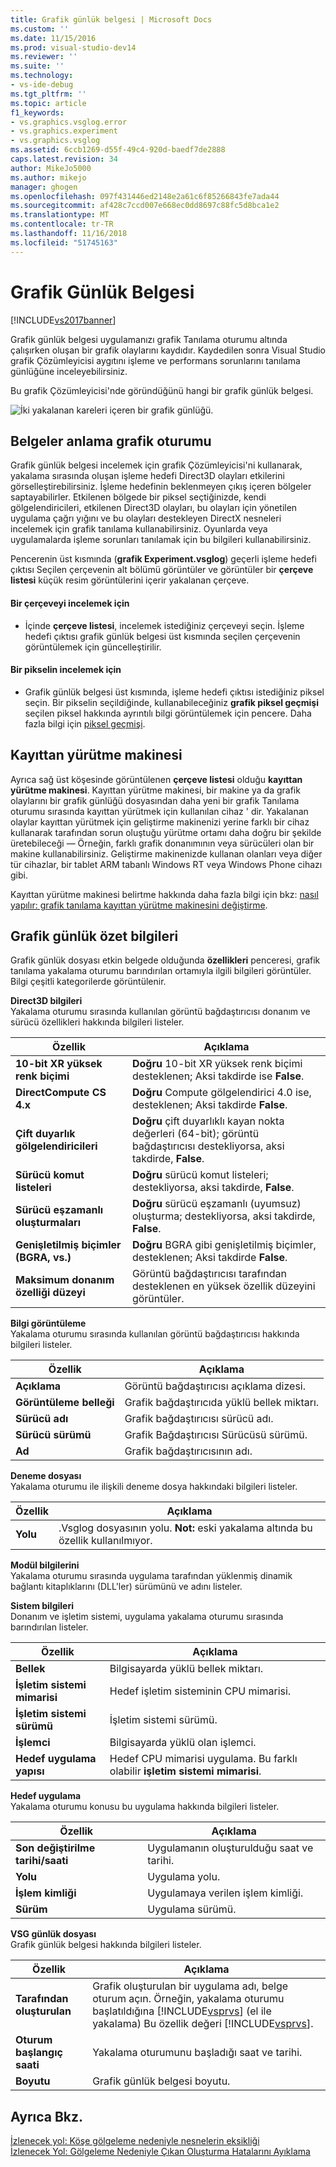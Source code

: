 ```yaml
---
title: Grafik günlük belgesi | Microsoft Docs
ms.custom: ''
ms.date: 11/15/2016
ms.prod: visual-studio-dev14
ms.reviewer: ''
ms.suite: ''
ms.technology:
- vs-ide-debug
ms.tgt_pltfrm: ''
ms.topic: article
f1_keywords:
- vs.graphics.vsglog.error
- vs.graphics.experiment
- vs.graphics.vsglog
ms.assetid: 6ccb1269-d55f-49c4-920d-baedf7de2888
caps.latest.revision: 34
author: MikeJo5000
ms.author: mikejo
manager: ghogen
ms.openlocfilehash: 097f431446ed2148e2a61c6f85266843fe7ada44
ms.sourcegitcommit: af428c7ccd007e668ec0dd8697c88fc5d8bca1e2
ms.translationtype: MT
ms.contentlocale: tr-TR
ms.lasthandoff: 11/16/2018
ms.locfileid: "51745163"
---
```

# <a name="graphics-log-document"></a>Grafik Günlük Belgesi
[!INCLUDE[vs2017banner](../includes/vs2017banner.md)]

Grafik günlük belgesi uygulamanızı grafik Tanılama oturumu altında çalışırken oluşan bir grafik olaylarını kaydıdır. Kaydedilen sonra Visual Studio grafik Çözümleyicisi aygıtını işleme ve performans sorunlarını tanılama günlüğüne inceleyebilirsiniz.  
  
 Bu grafik Çözümleyicisi'nde göründüğünü hangi bir grafik günlük belgesi.  
  
 ![İki yakalanan kareleri içeren bir grafik günlüğü. ](../debugger/media/gfx-diag-demo-graphics-log-orientation.png "gfx_diag_demo_graphics_log_orientation")  
  
## <a name="understanding-graphics-log-documents"></a>Belgeler anlama grafik oturumu  
 Grafik günlük belgesi incelemek için grafik Çözümleyicisi'ni kullanarak, yakalama sırasında oluşan işleme hedefi Direct3D olayları etkilerini görselleştirebilirsiniz. İşleme hedefinin beklenmeyen çıkış içeren bölgeler saptayabilirler. Etkilenen bölgede bir piksel seçtiğinizde, kendi gölgelendiricileri, etkilenen Direct3D olayları, bu olayları için yönetilen uygulama çağrı yığını ve bu olayları destekleyen DirectX nesneleri incelemek için grafik tanılama kullanabilirsiniz. Oyunlarda veya uygulamalarda işleme sorunları tanılamak için bu bilgileri kullanabilirsiniz.  
  
 Pencerenin üst kısmında (**grafik Experiment.vsglog**) geçerli işleme hedefi çıktısı Seçilen çerçevenin alt bölümü görüntüler ve görüntüler bir **çerçeve listesi** küçük resim görüntülerini içerir yakalanan çerçeve.  
  
#### <a name="to-inspect-a-frame"></a>Bir çerçeveyi incelemek için  
  
-   İçinde **çerçeve listesi**, incelemek istediğiniz çerçeveyi seçin. İşleme hedefi çıktısı grafik günlük belgesi üst kısmında seçilen çerçevenin görüntülemek için güncelleştirilir.  
  
#### <a name="to-inspect-a-pixel"></a>Bir pikselin incelemek için  
  
-   Grafik günlük belgesi üst kısmında, işleme hedefi çıktısı istediğiniz piksel seçin. Bir pikselin seçildiğinde, kullanabileceğiniz **grafik piksel geçmişi** seçilen piksel hakkında ayrıntılı bilgi görüntülemek için pencere. Daha fazla bilgi için [piksel geçmişi](../debugger/graphics-pixel-history.md).  
  
## <a name="playback-machine"></a>Kayıttan yürütme makinesi  
 Ayrıca sağ üst köşesinde görüntülenen **çerçeve listesi** olduğu **kayıttan yürütme makinesi**. Kayıttan yürütme makinesi, bir makine ya da grafik olaylarını bir grafik günlüğü dosyasından daha yeni bir grafik Tanılama oturumu sırasında kayıttan yürütmek için kullanılan cihaz ' dir. Yakalanan olaylar kayıttan yürütmek için geliştirme makinenizi yerine farklı bir cihaz kullanarak tarafından sorun oluştuğu yürütme ortamı daha doğru bir şekilde üretebileceği — Örneğin, farklı grafik donanımının veya sürücüleri olan bir makine kullanabilirsiniz. Geliştirme makinenizde kullanan olanları veya diğer tür cihazlar, bir tablet ARM tabanlı Windows RT veya Windows Phone cihazı gibi.  
  
 Kayıttan yürütme makinesi belirtme hakkında daha fazla bilgi için bkz: [nasıl yapılır: grafik tanılama kayıttan yürütme makinesini değiştirme](../debugger/how-to-change-the-graphics-diagnostics-playback-machine.md).  
  
## <a name="graphics-log-summary-information"></a>Grafik günlük özet bilgileri  
 Grafik günlük dosyası etkin belgede olduğunda **özellikleri** penceresi, grafik tanılama yakalama oturumu barındırılan ortamıyla ilgili bilgileri görüntüler. Bilgi çeşitli kategorilerde görüntülenir.  
  
 **Direct3D bilgileri**  
 Yakalama oturumu sırasında kullanılan görüntü bağdaştırıcısı donanım ve sürücü özellikleri hakkında bilgileri listeler.  
  
|Özellik|Açıklama|  
|--------------|-----------------|  
|**10-bit XR yüksek renk biçimi**|**Doğru** 10-bit XR yüksek renk biçimi desteklenen; Aksi takdirde ise **False**.|  
|**DirectCompute CS 4.x**|**Doğru** Compute gölgelendirici 4.0 ise, desteklenen; Aksi takdirde **False**.|  
|**Çift duyarlık gölgelendiricileri**|**Doğru** çift duyarlıklı kayan nokta değerleri (64-bit); görüntü bağdaştırıcısı destekliyorsa, aksi takdirde, **False**.|  
|**Sürücü komut listeleri**|**Doğru** sürücü komut listeleri; destekliyorsa, aksi takdirde, **False**.|  
|**Sürücü eşzamanlı oluşturmaları**|**Doğru** sürücü eşzamanlı (uyumsuz) oluşturma; destekliyorsa, aksi takdirde, **False**.|  
|**Genişletilmiş biçimler (BGRA, vs.)**|**Doğru** BGRA gibi genişletilmiş biçimler, desteklenen; Aksi takdirde **False**.|  
|**Maksimum donanım özelliği düzeyi**|Görüntü bağdaştırıcısı tarafından desteklenen en yüksek özellik düzeyini görüntüler.|  
  
 **Bilgi görüntüleme**  
 Yakalama oturumu sırasında kullanılan görüntü bağdaştırıcısı hakkında bilgileri listeler.  
  
|Özellik|Açıklama|  
|--------------|-----------------|  
|**Açıklama**|Görüntü bağdaştırıcısı açıklama dizesi.|  
|**Görüntüleme belleği**|Grafik bağdaştırıcıda yüklü bellek miktarı.|  
|**Sürücü adı**|Grafik bağdaştırıcısı sürücü adı.|  
|**Sürücü sürümü**|Grafik Bağdaştırıcısı Sürücüsü sürümü.|  
|**Ad**|Grafik bağdaştırıcısının adı.|  
  
 **Deneme dosyası**  
 Yakalama oturumu ile ilişkili deneme dosya hakkındaki bilgileri listeler.  
  
|Özellik|Açıklama|  
|--------------|-----------------|  
|**Yolu**|.Vsglog dosyasının yolu. **Not:** eski yakalama altında bu özellik kullanılmıyor.|  
  
 **Modül bilgilerini**  
 Yakalama oturumu sırasında uygulama tarafından yüklenmiş dinamik bağlantı kitaplıklarını (DLL'ler) sürümünü ve adını listeler.  
  
 **Sistem bilgileri**  
 Donanım ve işletim sistemi, uygulama yakalama oturumu sırasında barındırılan listeler.  
  
|Özellik|Açıklama|  
|--------------|-----------------|  
|**Bellek**|Bilgisayarda yüklü bellek miktarı.|  
|**İşletim sistemi mimarisi**|Hedef işletim sisteminin CPU mimarisi.|  
|**İşletim sistemi sürümü**|İşletim sistemi sürümü.|  
|**İşlemci**|Bilgisayarda yüklü olan işlemci.|  
|**Hedef uygulama yapısı**|Hedef CPU mimarisi uygulama. Bu farklı olabilir **işletim sistemi mimarisi**.|  
  
 **Hedef uygulama**  
 Yakalama oturumu konusu bu uygulama hakkında bilgileri listeler.  
  
|Özellik|Açıklama|  
|--------------|-----------------|  
|**Son değiştirilme tarihi/saati**|Uygulamanın oluşturulduğu saat ve tarihi.|  
|**Yolu**|Uygulama yolu.|  
|**İşlem kimliği**|Uygulamaya verilen işlem kimliği.|  
|**Sürüm**|Uygulama sürümü.|  
  
 **VSG günlük dosyası**  
 Grafik günlük belgesi hakkında bilgileri listeler.  
  
|Özellik|Açıklama|  
|--------------|-----------------|  
|**Tarafından oluşturulan**|Grafik oluşturulan bir uygulama adı, belge oturum açın. Örneğin, yakalama oturumu başlatıldığına [!INCLUDE[vsprvs](../includes/vsprvs-md.md)] (el ile yakalama) Bu özellik değeri [!INCLUDE[vsprvs](../includes/vsprvs-md.md)].|  
|**Oturum başlangıç saati**|Yakalama oturumunu başladığı saat ve tarihi.|  
|**Boyutu**|Grafik günlük belgesi boyutu.|  
  
## <a name="see-also"></a>Ayrıca Bkz.  
 [İzlenecek yol: Köşe gölgeleme nedeniyle nesnelerin eksikliği](../debugger/walkthrough-missing-objects-due-to-vertex-shading.md)   
 [İzlenecek Yol: Gölgeleme Nedeniyle Çıkan Oluşturma Hatalarını Ayıklama](../debugger/walkthrough-debugging-rendering-errors-due-to-shading.md)



